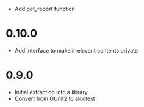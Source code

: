 * Add get_report function

0.10.0
======

* Add interface to make irrelevant contents private

0.9.0
=====

* Initial extraction into a library
* Convert from OUnit2 to alcotest
